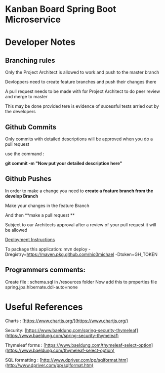 # Kanban Board Spring Boot Microservice

# Developer Notes

## Branching rules
Only the Project Architect is allowed to work and push to the master branch

Devloppers need to create feature branches and push their changes there

A pull request needs to be made with for Project Architect to do peer review and merge to master

This may be done provided tere is evidence of sucessful tests arried out by the developers

## Github Commits
Only commits with detailed descriptions will be approved when you do a pull request

use the command :

**git commit -m "Now put your detailed description here"**


## Github Pushes
In order to make a change you need to **create a feature branch from the develop Branch**

Make your changes in the feature Branch

And then **make a pull request **

Subject to our Architects approval after a review of your pull request it will be allowed

[Deployment Instructions](https://docs.github.com/en/packages/using-github-packages-with-your-projects-ecosystem/configuring-apache-maven-for-use-with-github-packages)

To package this application:
mvn deploy -Dregistry=https://maven.pkg.github.com/nic0michael -Dtoken=GH_TOKEN

## Programmers comments: 
Create file : schema.sql in /resources folder
Now add this to properties file
spring.jpa.hibernate.ddl-auto=none



# Useful References
Charts : [https://www.chartjs.org/](https://www.chartjs.org/)

Security: [https://www.baeldung.com/spring-security-thymeleaf](https://www.baeldung.com/spring-security-thymeleaf)

Thymeleaf forms : [https://www.baeldung.com/thymeleaf-select-option](https://www.baeldung.com/thymeleaf-select-option)

SQL formatting : [http://www.dpriver.com/pp/sqlformat.htm](http://www.dpriver.com/pp/sqlformat.htm)

